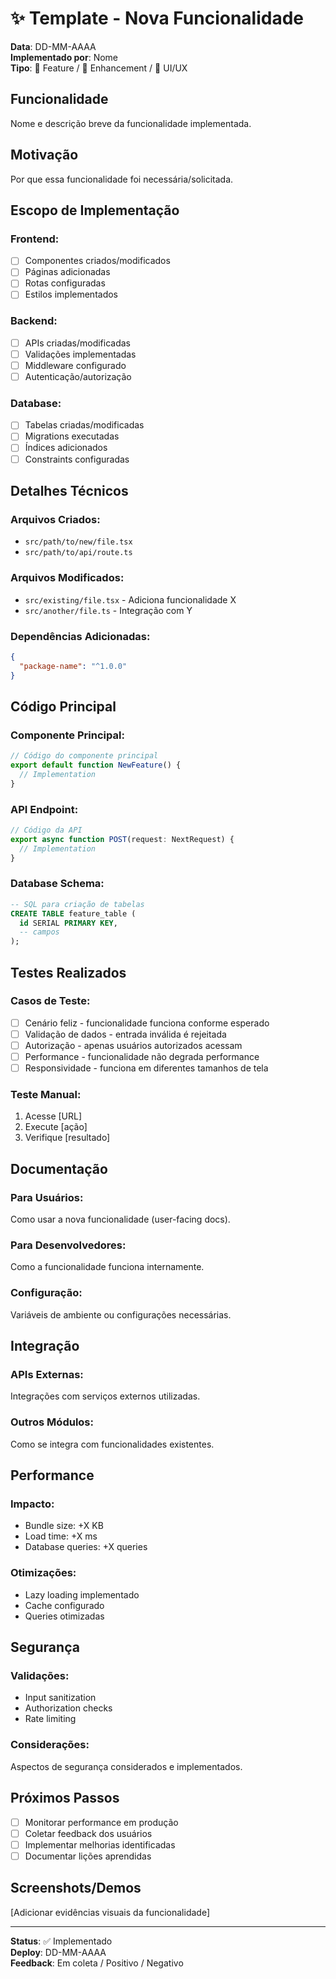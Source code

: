 # ✨ Template - Nova Funcionalidade

**Data**: DD-MM-AAAA  
**Implementado por**: Nome  
**Tipo**: 🚀 Feature / 🔧 Enhancement / 🎨 UI/UX  

## Funcionalidade
Nome e descrição breve da funcionalidade implementada.

## Motivação
Por que essa funcionalidade foi necessária/solicitada.

## Escopo de Implementação

### Frontend:
- [ ] Componentes criados/modificados
- [ ] Páginas adicionadas
- [ ] Rotas configuradas
- [ ] Estilos implementados

### Backend:
- [ ] APIs criadas/modificadas
- [ ] Validações implementadas
- [ ] Middleware configurado
- [ ] Autenticação/autorização

### Database:
- [ ] Tabelas criadas/modificadas
- [ ] Migrations executadas
- [ ] Índices adicionados
- [ ] Constraints configuradas

## Detalhes Técnicos

### Arquivos Criados:
- `src/path/to/new/file.tsx`
- `src/path/to/api/route.ts`

### Arquivos Modificados:
- `src/existing/file.tsx` - Adiciona funcionalidade X
- `src/another/file.ts` - Integração com Y

### Dependências Adicionadas:
```json
{
  "package-name": "^1.0.0"
}
```

## Código Principal

### Componente Principal:
```typescript
// Código do componente principal
export default function NewFeature() {
  // Implementation
}
```

### API Endpoint:
```typescript
// Código da API
export async function POST(request: NextRequest) {
  // Implementation
}
```

### Database Schema:
```sql
-- SQL para criação de tabelas
CREATE TABLE feature_table (
  id SERIAL PRIMARY KEY,
  -- campos
);
```

## Testes Realizados

### Casos de Teste:
- [ ] Cenário feliz - funcionalidade funciona conforme esperado
- [ ] Validação de dados - entrada inválida é rejeitada
- [ ] Autorização - apenas usuários autorizados acessam
- [ ] Performance - funcionalidade não degrada performance
- [ ] Responsividade - funciona em diferentes tamanhos de tela

### Teste Manual:
1. Acesse [URL]
2. Execute [ação]
3. Verifique [resultado]

## Documentação

### Para Usuários:
Como usar a nova funcionalidade (user-facing docs).

### Para Desenvolvedores:
Como a funcionalidade funciona internamente.

### Configuração:
Variáveis de ambiente ou configurações necessárias.

## Integração

### APIs Externas:
Integrações com serviços externos utilizadas.

### Outros Módulos:
Como se integra com funcionalidades existentes.

## Performance

### Impacto:
- Bundle size: +X KB
- Load time: +X ms
- Database queries: +X queries

### Otimizações:
- Lazy loading implementado
- Cache configurado
- Queries otimizadas

## Segurança

### Validações:
- Input sanitization
- Authorization checks
- Rate limiting

### Considerações:
Aspectos de segurança considerados e implementados.

## Próximos Passos
- [ ] Monitorar performance em produção
- [ ] Coletar feedback dos usuários
- [ ] Implementar melhorias identificadas
- [ ] Documentar lições aprendidas

## Screenshots/Demos
[Adicionar evidências visuais da funcionalidade]

---
**Status**: ✅ Implementado  
**Deploy**: DD-MM-AAAA  
**Feedback**: Em coleta / Positivo / Negativo
